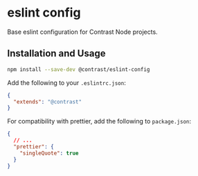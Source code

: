 # eslint config

Base eslint configuration for Contrast Node projects.

## Installation and Usage

```sh
npm install --save-dev @contrast/eslint-config
```

Add the following to your `.eslintrc.json`:

```json
{
  "extends": "@contrast"
}
```

For compatibility with prettier, add the following to `package.json`:

```json
{
  // ...
  "prettier": {
    "singleQuote": true
  }
}
```
